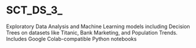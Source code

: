 # SCT_DS_3_
Exploratory Data Analysis and Machine Learning models including Decision Trees on datasets like Titanic, Bank Marketing, and Population Trends. Includes Google Colab-compatible Python notebooks
